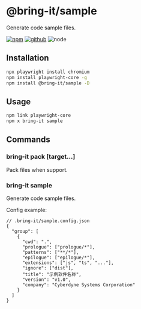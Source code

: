 # @bring-it/sample

Generate code sample files.

[![npm][npm-badge]][npm-url]
[![github][github-badge]][github-url]
![node][node-badge]

[npm-url]: https://www.npmjs.com/package/@bring-it/sample
[npm-badge]: https://img.shields.io/npm/v/@bring-it/sample.svg?style=flat-square&logo=npm
[github-url]: https://github.com/airkro/bring-it/tree/master/packages/sample
[github-badge]: https://img.shields.io/npm/l/@bring-it/sample.svg?style=flat-square&colorB=blue&logo=github
[node-badge]: https://img.shields.io/node/v/@bring-it/sample.svg?style=flat-square&colorB=green&logo=node.js

## Installation

```bash
npx playwright install chromium
npm install playwright-core -g
npm install @bring-it/sample -D
```

## Usage

```bash
npm link playwright-core
npm x bring-it sample
```

## Commands

### bring-it pack [target...]

Pack files when support.

### bring-it sample

Generate code sample files.

Config example:

```jsonc
// .bring-it/sample.config.json
{
  "group": [
    {
      "cwd": ".",
      "prologue": ["prologue/*"],
      "patterns": ["**/*"],
      "epilogue": ["epilogue/*"],
      "extensions": ["js", "ts", "..."],
      "ignore": ["dist"],
      "title": "示例软件名称",
      "version": "v1.0",
      "company": "Cyberdyne Systems Corporation"
    }
  ]
}
```
